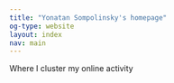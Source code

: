 ```yaml
---
title: "Yonatan Sompolinsky's homepage"
og-type: website
layout: index
nav: main
---
```


Where I cluster my online activity
